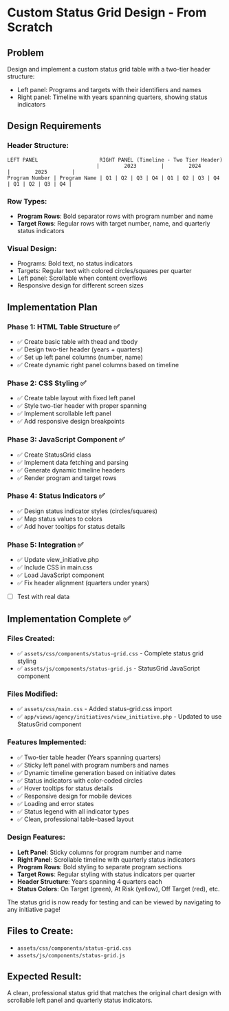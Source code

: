 # Custom Status Grid Design - From Scratch

## Problem
Design and implement a custom status grid table with a two-tier header structure:
- Left panel: Programs and targets with their identifiers and names
- Right panel: Timeline with years spanning quarters, showing status indicators

## Design Requirements

### Header Structure:
```
LEFT PANEL                    RIGHT PANEL (Timeline - Two Tier Header)
                             |        2023        |        2024        |        2025        |
Program Number | Program Name | Q1 | Q2 | Q3 | Q4 | Q1 | Q2 | Q3 | Q4 | Q1 | Q2 | Q3 | Q4 |
```

### Row Types:
- **Program Rows**: Bold separator rows with program number and name
- **Target Rows**: Regular rows with target number, name, and quarterly status indicators

### Visual Design:
- Programs: Bold text, no status indicators
- Targets: Regular text with colored circles/squares per quarter
- Left panel: Scrollable when content overflows
- Responsive design for different screen sizes

## Implementation Plan

### Phase 1: HTML Table Structure ✅
- ✅ Create basic table with thead and tbody
- ✅ Design two-tier header (years + quarters)
- ✅ Set up left panel columns (number, name)
- ✅ Create dynamic right panel columns based on timeline

### Phase 2: CSS Styling ✅
- ✅ Create table layout with fixed left panel
- ✅ Style two-tier header with proper spanning
- ✅ Implement scrollable left panel
- ✅ Add responsive design breakpoints

### Phase 3: JavaScript Component ✅
- ✅ Create StatusGrid class
- ✅ Implement data fetching and parsing
- ✅ Generate dynamic timeline headers
- ✅ Render program and target rows

### Phase 4: Status Indicators ✅
- ✅ Design status indicator styles (circles/squares)
- ✅ Map status values to colors
- ✅ Add hover tooltips for status details

### Phase 5: Integration ✅
- ✅ Update view_initiative.php
- ✅ Include CSS in main.css
- ✅ Load JavaScript component
- ✅ Fix header alignment (quarters under years)
- [ ] Test with real data

## Implementation Complete ✅

### Files Created:
- ✅ `assets/css/components/status-grid.css` - Complete status grid styling
- ✅ `assets/js/components/status-grid.js` - StatusGrid JavaScript component

### Files Modified:
- ✅ `assets/css/main.css` - Added status-grid.css import
- ✅ `app/views/agency/initiatives/view_initiative.php` - Updated to use StatusGrid component

### Features Implemented:
- ✅ Two-tier table header (Years spanning quarters)
- ✅ Sticky left panel with program numbers and names
- ✅ Dynamic timeline generation based on initiative dates
- ✅ Status indicators with color-coded circles
- ✅ Hover tooltips for status details
- ✅ Responsive design for mobile devices
- ✅ Loading and error states
- ✅ Status legend with all indicator types
- ✅ Clean, professional table-based layout

### Design Features:
- **Left Panel**: Sticky columns for program number and name
- **Right Panel**: Scrollable timeline with quarterly status indicators  
- **Program Rows**: Bold styling to separate program sections
- **Target Rows**: Regular styling with status indicators per quarter
- **Header Structure**: Years spanning 4 quarters each
- **Status Colors**: On Target (green), At Risk (yellow), Off Target (red), etc.

The status grid is now ready for testing and can be viewed by navigating to any initiative page!

## Files to Create:
- `assets/css/components/status-grid.css`
- `assets/js/components/status-grid.js`

## Expected Result:
A clean, professional status grid that matches the original chart design with scrollable left panel and quarterly status indicators.
